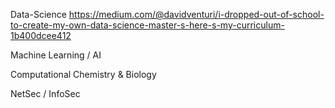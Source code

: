 Data-Science
https://medium.com/@davidventuri/i-dropped-out-of-school-to-create-my-own-data-science-master-s-here-s-my-curriculum-1b400dcee412


Machine Learning / AI



Computational Chemistry & Biology



NetSec / InfoSec
